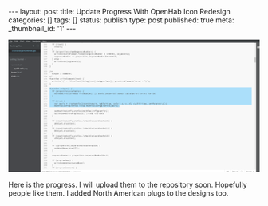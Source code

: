 \--- layout: post title: Update Progress With OpenHab Icon Redesign
categories: [] tags: [] status: publish type: post published: true meta:
_thumbnail_id: '1' \---

![](/assets/img/image-asset.png)

Here is the progress. I will upload them to the repository soon. Hopefully
people like them. I added North American plugs to the designs too.

